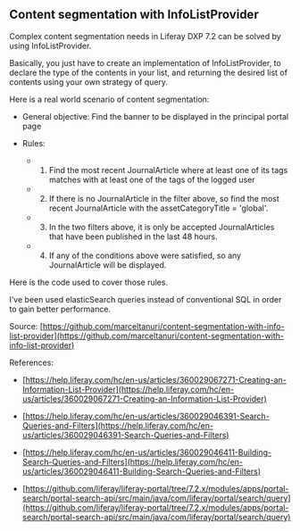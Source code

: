## Content segmentation with InfoListProvider


Complex content segmentation needs in Liferay DXP 7.2 can be solved by using InfoListProvider.

Basically, you just have to create an implementation of InfoListProvider, to declare the type of the contents in your list, and returning the desired list of contents using your own strategy of query.

Here is a real world scenario of content segmentation:

-   General objective: Find the banner to be displayed in the principal portal page
    
-   Rules:
    
    -   1. Find the most recent JournalArticle where at least one of its tags matches with at least one of the tags of the logged user
        
    -   2. If there is no JournalArticle in the filter above, so find the most recent JournalArticle with the assetCategoryTitle = 'global'.
        
    -   3. In the two filters above, it is only be accepted JournalArticles that have been published in the last 48 hours.
        
    -   4. If any of the conditions above were satisfied, so any JournalArticle will be displayed.
        
Here is the code used to cover those rules.

I’ve been used elasticSearch queries instead of conventional SQL in order to gain better performance.

Source:
[https://github.com/marceltanuri/content-segmentation-with-info-list-provider](https://github.com/marceltanuri/content-segmentation-with-info-list-provider)

References:

-   [https://help.liferay.com/hc/en-us/articles/360029067271-Creating-an-Information-List-Provider](https://help.liferay.com/hc/en-us/articles/360029067271-Creating-an-Information-List-Provider)
    
-   [https://help.liferay.com/hc/en-us/articles/360029046391-Search-Queries-and-Filters](https://help.liferay.com/hc/en-us/articles/360029046391-Search-Queries-and-Filters)
    
-   [https://help.liferay.com/hc/en-us/articles/360029046411-Building-Search-Queries-and-Filters](https://help.liferay.com/hc/en-us/articles/360029046411-Building-Search-Queries-and-Filters)
    
-   [https://github.com/liferay/liferay-portal/tree/7.2.x/modules/apps/portal-search/portal-search-api/src/main/java/com/liferay/portal/search/query](https://github.com/liferay/liferay-portal/tree/7.2.x/modules/apps/portal-search/portal-search-api/src/main/java/com/liferay/portal/search/query)

